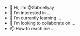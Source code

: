 - 👋 Hi, I’m @Gabriellyay
- 👀 I’m interested in ...
- 🌱 I’m currently learning ...
- 💞️ I’m looking to collaborate on ...
- 📫 How to reach me ...

<!---
Gabriellyay/Gabriellyay is a ✨ special ✨ repository because its `README.md` (this file) appears on your GitHub profile.
You can click the Preview link to take a look at your changes.
--->
